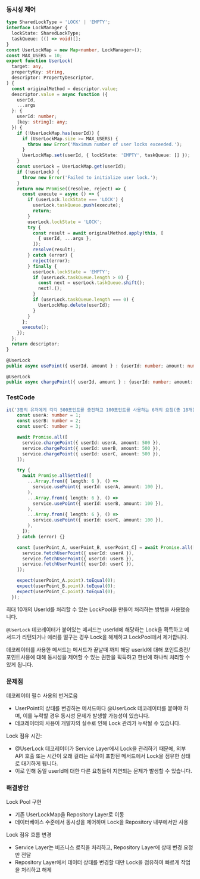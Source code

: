 ### 동시성 제어

```typescript
type SharedLockType = 'LOCK' | 'EMPTY';
interface LockManager {
  lockState: SharedLockType;
  taskQueue: (() => void)[];
}
const UserLockMap = new Map<number, LockManager>();
const MAX_USERS = 10;
export function UserLock(
  target: any,
  propertyKey: string,
  descriptor: PropertyDescriptor,
) {
  const originalMethod = descriptor.value;
  descriptor.value = async function ({
    userId,
    ...args
  }: {
    userId: number;
    [key: string]: any;
  }) {
    if (!UserLockMap.has(userId)) {
      if (UserLockMap.size >= MAX_USERS) {
        throw new Error('Maximum number of user locks exceeded.');
      }
      UserLockMap.set(userId, { lockState: 'EMPTY', taskQueue: [] });
    }
    const userLock = UserLockMap.get(userId);
    if (!userLock) {
      throw new Error('Failed to initialize user lock.');
    }
    return new Promise((resolve, reject) => {
      const execute = async () => {
        if (userLock.lockState === 'LOCK') {
          userLock.taskQueue.push(execute);
          return;
        }
        userLock.lockState = 'LOCK';
        try {
          const result = await originalMethod.apply(this, [
            { userId, ...args },
          ]);
          resolve(result);
        } catch (error) {
          reject(error);
        } finally {
          userLock.lockState = 'EMPTY';
          if (userLock.taskQueue.length > 0) {
            const next = userLock.taskQueue.shift();
            next?.();
          }
          if (userLock.taskQueue.length === 0) {
            UserLockMap.delete(userId);
          }
        }
      };
      execute();
    });
  };
  return descriptor;
}
```

```typescript
@UserLock
public async usePoint({ userId, amount } : {userId: number; amount: number;}): Promise<UserPoint> 
```

```typescript
@UserLock
public async chargePoint({ userId, amount } : {userId: number; amount: number;}): Promise<UserPoint> 
```

### TestCode
```typescript
it('3명의 유저에게 각각 500포인트를 충전하고 100포인트를 사용하는 6개의 요청(총 18개)을 동시에 처리한다.', async () => {
    const userA: number = 1;
    const userB: number = 2;
    const userC: number = 3;

    await Promise.all([
      service.chargePoint({ userId: userA, amount: 500 }),
      service.chargePoint({ userId: userB, amount: 500 }),
      service.chargePoint({ userId: userC, amount: 500 }),
    ]);

    try {
      await Promise.allSettled([
        ...Array.from({ length: 6 }, () =>
          service.usePoint({ userId: userA, amount: 100 }),
        ),
        ...Array.from({ length: 6 }, () =>
          service.usePoint({ userId: userB, amount: 100 }),
        ),
        ...Array.from({ length: 6 }, () =>
          service.usePoint({ userId: userC, amount: 100 }),
        ),
      ]);
    } catch (error) {}

    const [userPoint_A, userPoint_B, userPoint_C] = await Promise.all([
      service.fetchUserPoint({ userId: userA }),
      service.fetchUserPoint({ userId: userB }),
      service.fetchUserPoint({ userId: userC }),
    ]);

    expect(userPoint_A.point).toEqual(0);
    expect(userPoint_B.point).toEqual(0);
    expect(userPoint_C.point).toEqual(0);
  });
```

최대 10개의 UserId를 처리할 수 있는 LockPool을 만들어 처리하는 방법을 사용했습니다.

`@UserLock` 데코레이터가 붙어있는 메서드는 userId에 해당하는 Lock을 획득하고 메서드가 리턴되거나 에러를 떨구는 경우 Lock을 해제하고 LockPool에서 제거합니다.

데코레이터를 사용한 메서드는 메서드가 끝날때 까지 해당 userId에 대해 포인트충전/포인트사용에 대해 동시성을 제어할 수 있는 권한을 획득하고 한번에 하나씩 처리할 수 있게 됩니다.

### 문제점
데코레이터 필수 사용의 번거로움
- UserPoint의 상태를 변경하는 메서드마다 @UserLock 데코레이터를 붙여야 하며, 이를 누락할 경우 동시성 문제가 발생할 가능성이 있습니다.
- 데코레이터의 사용이 개발자의 실수로 인해 Lock 관리가 누락될 수 있습니다.

Lock 점유 시간:
- @UserLock 데코레이터가 Service Layer에서 Lock을 관리하기 때문에, 외부 API 호출 또는 시간이 오래 걸리는 로직이 포함된 메서드에서 Lock을 점유한 상태로 대기하게 됩니다.
- 이로 인해 동일 userId에 대한 다른 요청들이 지연되는 문제가 발생할 수 있습니다.

### 해결방안

Lock Pool 구현
- 기존 UserLockMap을 Repository Layer로 이동
- 데이터베이스 수준에서 동시성을 제어하며 Lock을 Repository 내부에서만 사용

Lock 점유 흐름 변경
- Service Layer는 비즈니스 로직을 처리하고, Repository Layer에 상태 변경 요청만 전달
- Repository Layer에서 데이터 상태를 변경할 때만 Lock을 점유하여 빠르게 작업을 처리하고 해제
